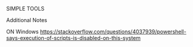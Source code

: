 SIMPLE TOOLS

Additional Notes

ON Windows
https://stackoverflow.com/questions/4037939/powershell-says-execution-of-scripts-is-disabled-on-this-system
